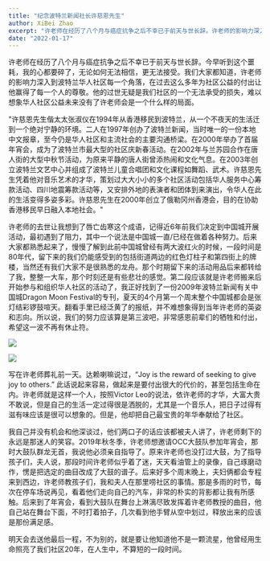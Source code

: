 ```yaml
---
title: "纪念波特兰新闻社长许慈恩先生"
author: XiBei Zhao
excerpt: "许老师在经历了八个月与癌症抗争之后不幸已于前天与世长辞。许老师的影响力深入到波特兰华人社区每一个角落，在过去这么多年为社区公益的付出让他赢得了每一个人的尊敬。他的过世无疑是我们社区的一个无法承受的损失。"
date: "2022-01-17"
---
```


许老师在经历了八个月与癌症抗争之后不幸已于前天与世长辞。今早听到这个噩耗，我的心都要碎了，无论如何无法相信，更无法接受。我们大家都知道，许老师的影响力深入到波特兰华人社区每一个角落，在过去这么多年为社区公益的付出让他赢得了每一个人的尊敬。他的过世无疑是我们社区的一个无法承受的损失，难以想象华人社区公益未来没有了许老师会是一个什么样的局面。

"许慈恩先生偕太太张淑仪在1994年从香港移民到波特兰，从一个不夜天的生活迁到一个绝对宁静的环境。二人在1997年创办了波特兰新闻，当时唯一的一份本地中文报章，至今仍是华人社区和主流社会的主要沟通桥梁。在2000年举办了首届年宵会，成为了波特兰市最大型的社区庆新春活动。在2002年与兰苏园合作在唐人街的大型中秋节活动，为原来平静的唐人街曾添热闹和文化气息。在2003年创立波特兰文艺中心并组成了波特兰儿童合唱团和文化课程如舞蹈、武术。许慈恩先生凭着他对音乐艺术的才华，策划过大大小小的多个社区活动包括华人服务中心筹款活动、四川地震筹款活动等，又安排外地的表演者和团体到来演出，令华人在此的生活变得多姿多彩。许慈恩先生在2000年创立了俄勒冈州香港会，目的在协助香港移民早日融入本地社会。"

许老师的去世让我想到了唇亡齿寒这个成语，记得近6年前我们决定到中国城开展活动，最初遇到了阻力，其中一个说法是中国城一直/已经在做着各种努力。后来大家都熟悉起来了，慢慢了解到此前中国城曾经有两大波红火的时候，一段时间是80年代，留下来的我们仍能感受到的包括街道两边的红色灯柱子和第四街上的牌楼，当然还有我们大家不是很熟悉的龙舟。那个时期留下来的活动用品后来都转给了我，整整一大车，那个时刻还是有些悲壮的感觉。第二段应该就是许老师搬来后开始参与和组织华人社区的活动了，我正好找到了一份2009年波特兰新闻有关中国城Dragon Moon Festival的专刊，夏天的4个月第一个周末整个中国城都会是张灯结彩锣鼓喧天。翻看手里已经泛黄了的报纸，并不难想象得到当年许老师的英姿和志向。所以说，我们的努力应该算是第三波吧，非常感恩前辈们的牺牲和付出，希望这一波不再有休止符。

![](https://res.cloudinary.com/dhngj18do/image/upload/f_auto,q_auto/v1/images/Wechat%20Image_20220120090031)

![](https://res.cloudinary.com/dhngj18do/image/upload/f_auto,q_auto/v1/images/Wechat%20Image_20220117132312)

写在许老师葬礼前一天。达赖喇嘛说过，“Joy is the reward of seeking to give joy to others.” 此话说起来容易，做起来是要付出很大的代价的，甚至包括生命在内。许老师就是这样一个人，按照Victor Leo的说法，依许老师的才华，大富大贵不敢说，但是自己的生活一定过得很是洒脱的，尤其是一个音乐人，把日子过得有滋有味应该是很可以想象的。但是，他却把自己最宝贵的年华奉献给了社区。

我自己并没有机会和他深谈过，他们两口子的话应该都被夫人讲了，许老师剩下的永远是那迷人的笑容。2019年秋冬季，许老师想邀请OCC大鼓队参加年宵会，那时大鼓队群龙无首，我说他必须亲自指导了。原来许老师也没打过大鼓，为了指导孩子们，夫人说，那段时间许老师似乎着了迷，天天看油管上的录像，自己琢磨动作，愣是把选定的曲目改成了大鼓的谱子。后来好多个周末晚上，夫妇俩都会专程来到西边，许老师教孩子们，我和夫人在那里唠社区的事情。那是多雨的时节，每次在停车场说再见，看着他们走向自己的汽车，非常的朴实的背影都让我有所感触。后来到了年宵会，看到大鼓队在舞台上淋漓尽致发挥着许老师教授的曲目，他自己站在舞台下面，不时打着拍子，几次看到他手臂从空中划过，释放出来的应该是那份满足感。

明天会去送他最后一程，不为别的，就是要让他知道他不是一颗流星，他曾经用生命照亮了我们社区20年，在人生中，不算短的一段时间。
